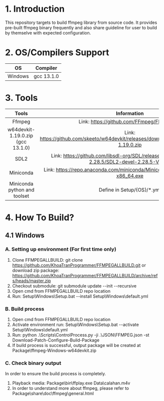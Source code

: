 # 1. Introduction
This repository targets to build ffmpeg library from source code. It provides pre-built ffmpeg binary frequently and also share guideline for user to build by themselve with expected configuration.

# 2. OS/Compilers Support
| OS | Compiler |
| :---:   | :---: |
| Windows | gcc 13.1.0   |

# 3. Tools
| Tools | Information |
| :---: | :---------: |
| Ffmpeg | Link: https://github.com/FFmpeg/FFmpeg.git |
| w64devkit-1.19.0.zip (gcc 13.1.0) | Link: https://github.com/skeeto/w64devkit/releases/download/v1.19.0/w64devkit-1.19.0.zip |
| SDL2 | Link: https://github.com/libsdl-org/SDL/releases/download/release-2.28.5/SDL2-devel-2.28.5-VC.zip |
| Miniconda | Link: https://repo.anaconda.com/miniconda/Miniconda3-latest-Windows-x86_64.exe |
| Miniconda python and toolset | Define in Setup/{OS}/*.yml |

# 4. How To Build?
## 4.1 Windows
### A. Setting up environment (For first time only)
1. Clone FFMPEGALLBUILD: git clone https://github.com/KhoaTranProgrammer/FFMPEGALLBUILD.git or download zip package: https://github.com/KhoaTranProgrammer/FFMPEGALLBUILD/archive/refs/heads/master.zip
2. Checkout submodule: git submodule update --init --recursive
3. Open cmd from FFMPEGALLBUILD repo location
4. Run: Setup\Windows\Setup.bat --install Setup\Windows\default.yml
### B. Build process
1. Open cmd from FFMPEGALLBUILD repo location
2. Activate environment run: Setup\Windows\Setup.bat --activate Setup\Windows\default.yml
3. Run: python .\Scripts\ControlProcess.py -ji .\JSON\FFMPEG.json -st Download-Patch-Configure-Build-Package
4. If build process is successful, output package will be created at Package\ffmpeg-Windows-w64devkit.zip
### C. Check binary output
In order to ensure the build process is completely.
1. Playback media: Package\bin\ffplay.exe Data\calahan.m4v
2. In order to understand more about ffmpeg, please refer to Package\share\doc\ffmpeg\general.html
